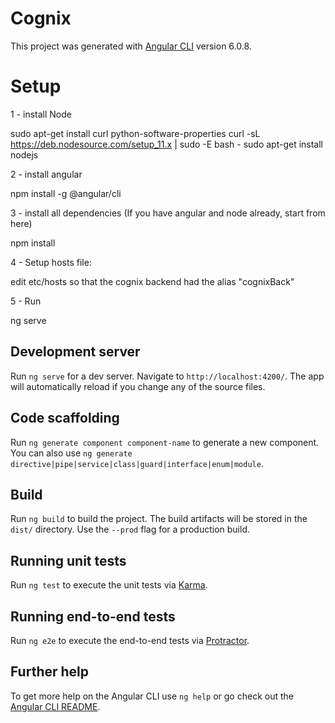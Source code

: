 # Cognix

This project was generated with [Angular CLI](https://github.com/angular/angular-cli) version 6.0.8.

# Setup

1 - install Node

sudo apt-get install curl python-software-properties
curl -sL https://deb.nodesource.com/setup_11.x | sudo -E bash -
sudo apt-get install nodejs

2 - install angular 

npm install -g @angular/cli

3 - install all dependencies (If you have angular and node already, start from here)

npm install

4 - Setup hosts file:

edit etc/hosts so that the cognix backend had the alias "cognixBack"

5 - Run

ng serve

## Development server

Run `ng serve` for a dev server. Navigate to `http://localhost:4200/`. The app will automatically reload if you change any of the source files.

## Code scaffolding

Run `ng generate component component-name` to generate a new component. You can also use `ng generate directive|pipe|service|class|guard|interface|enum|module`.

## Build

Run `ng build` to build the project. The build artifacts will be stored in the `dist/` directory. Use the `--prod` flag for a production build.

## Running unit tests

Run `ng test` to execute the unit tests via [Karma](https://karma-runner.github.io).

## Running end-to-end tests

Run `ng e2e` to execute the end-to-end tests via [Protractor](http://www.protractortest.org/).

## Further help

To get more help on the Angular CLI use `ng help` or go check out the [Angular CLI README](https://github.com/angular/angular-cli/blob/master/README.md).
